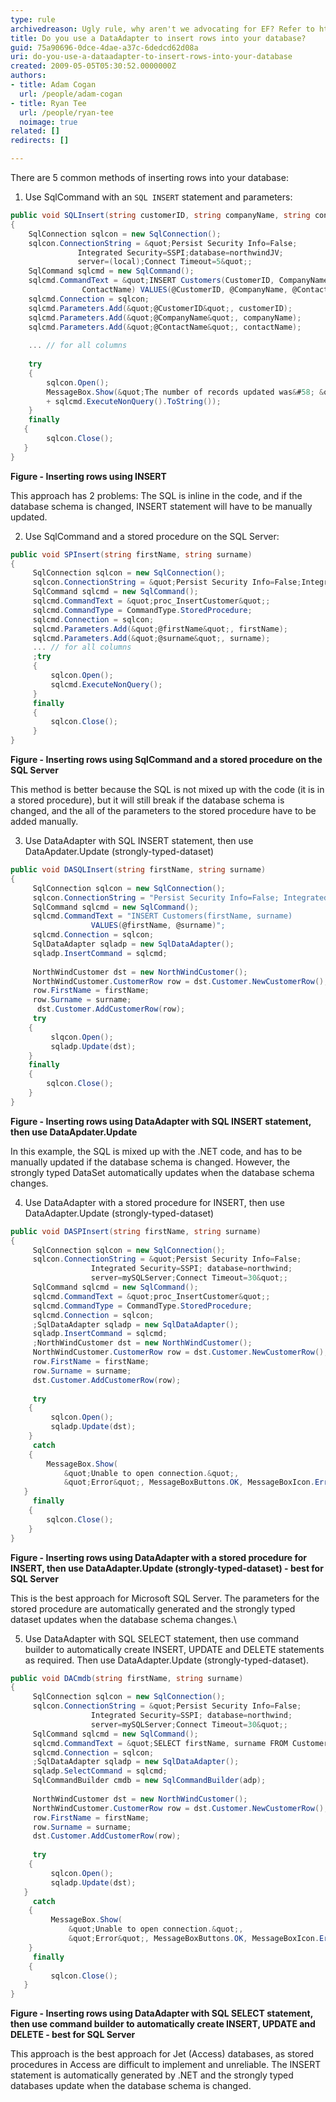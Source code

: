 ```yaml
---
type: rule
archivedreason: Ugly rule, why aren't we advocating for EF? Refer to https://www.ssw.com.au/rules/why-to-use-entity-framework
title: Do you use a DataAdapter to insert rows into your database?
guid: 75a90696-0dce-4dae-a37c-6dedcd62d08a
uri: do-you-use-a-dataadapter-to-insert-rows-into-your-database
created: 2009-05-05T05:30:52.0000000Z
authors:
- title: Adam Cogan
  url: /people/adam-cogan
- title: Ryan Tee
  url: /people/ryan-tee
  noimage: true
related: []
redirects: []

---
```


There are 5 common methods of inserting rows into your database:  
<!--endintro-->

1. Use SqlCommand with an `SQL INSERT` statement and parameters:
        
``` cs
public void SQLInsert(string customerID, string companyName, string contactName)
{
    SqlConnection sqlcon = new SqlConnection();
    sqlcon.ConnectionString = &quot;Persist Security Info=False; 
               Integrated Security=SSPI;database=northwindJV;
               server=(local);Connect Timeout=5&quot;;
    SqlCommand sqlcmd = new SqlCommand();
    sqlcmd.CommandText = &quot;INSERT Customers(CustomerID, CompanyName, 
                ContactName) VALUES(@CustomerID, @CompanyName, @ContactName)&quot;;
    sqlcmd.Connection = sqlcon;
    sqlcmd.Parameters.Add(&quot;@CustomerID&quot;, customerID);
    sqlcmd.Parameters.Add(&quot;@CompanyName&quot;, companyName);
    sqlcmd.Parameters.Add(&quot;@ContactName&quot;, contactName);
    
    ... // for all columns
    
    try
    {
        sqlcon.Open();
        MessageBox.Show(&quot;The number of records updated was&#58; &quot; 
        + sqlcmd.ExecuteNonQuery().ToString());
    }
    finally
   {
        sqlcon.Close();
   }
}
```
**Figure - Inserting rows using INSERT**

This approach has 2 problems: The SQL is inline in the code, and if the database schema is changed, INSERT statement will have to be manually updated.

2. Use SqlCommand and a stored procedure on the SQL Server:
        
```cs
public void SPInsert(string firstName, string surname)
{
     SqlConnection sqlcon = new SqlConnection();
     sqlcon.ConnectionString = &quot;Persist Security Info=False;Integrated Security=SSPI; database=northwind;server=mySQLServer;Connect Timeout=30&quot;;
     SqlCommand sqlcmd = new SqlCommand();
     sqlcmd.CommandText = &quot;proc_InsertCustomer&quot;;
     sqlcmd.CommandType = CommandType.StoredProcedure;
     sqlcmd.Connection = sqlcon;
     sqlcmd.Parameters.Add(&quot;@firstName&quot;, firstName);
     sqlcmd.Parameters.Add(&quot;@surname&quot;, surname);
     ... // for all columns
     ;try
     {
         sqlcon.Open();
         sqlcmd.ExecuteNonQuery();
     }
     finally
     {
         sqlcon.Close();
     }
}
```
**Figure - Inserting rows using SqlCommand and a stored procedure on the SQL Server**

This method is better because the SQL is not mixed up with the code (it is in a stored procedure), but it will still break if the database schema is changed, and the all of the parameters to the stored procedure have to be added manually.

3. Use DataAdapter with SQL INSERT statement, then use DataApdater.Update (strongly-typed-dataset)
        
```cs
public void DASQLInsert(string firstName, string surname)
{
     SqlConnection sqlcon = new SqlConnection();
     sqlcon.ConnectionString = "Persist Security Info=False; Integrated Security=SSPI; database=northwind; server=mySQLServer;Connect Timeout=30";
     SqlCommand sqlcmd = new SqlCommand();
     sqlcmd.CommandText = "INSERT Customers(firstName, surname) 
                  VALUES(@firstName, @surname)";
     sqlcmd.Connection = sqlcon;
     SqlDataAdapter sqladp = new SqlDataAdapter();
     sqladp.InsertCommand = sqlcmd;
    
     NorthWindCustomer dst = new NorthWindCustomer();
     NorthWindCustomer.CustomerRow row = dst.Customer.NewCustomerRow();
     row.FirstName = firstName;
     row.Surname = surname;
      dst.Customer.AddCustomerRow(row);
     try
    {
         slqcon.Open();
         sqladp.Update(dst);
    }
    finally
    {
        sqlcon.Close();
    }
}
```
        
**Figure - Inserting rows using DataAdapter with SQL INSERT statement, then use DataApdater.Update**

In this example, the SQL is mixed up with the .NET code, and has to be manually updated if the database schema is changed. However, the strongly typed DataSet automatically updates when the database schema changes.

4. Use DataAdapter with a stored procedure for INSERT, then use DataAdapter.Update (strongly-typed-dataset)
        
```cs
public void DASPInsert(string firstName, string surname)
{
     SqlConnection sqlcon = new SqlConnection();
     sqlcon.ConnectionString = &quot;Persist Security Info=False;
                  Integrated Security=SSPI; database=northwind;
                  server=mySQLServer;Connect Timeout=30&quot;;
     SqlCommand sqlcmd = new SqlCommand();
     sqlcmd.CommandText = &quot;proc_InsertCustomer&quot;;
     sqlcmd.CommandType = CommandType.StoredProcedure;
     sqlcmd.Connection = sqlcon;
     ;SqlDataAdapter sqladp = new SqlDataAdapter();
     sqladp.InsertCommand = sqlcmd;
     ;NorthWindCustomer dst = new NorthWindCustomer();
     NorthWindCustomer.CustomerRow row = dst.Customer.NewCustomerRow();
     row.FirstName = firstName;
     row.Surname = surname;
     dst.Customer.AddCustomerRow(row);
    
     try
    {
         sqlcon.Open();
         sqladp.Update(dst);
    }
     catch
    {
        MessageBox.Show(
            &quot;Unable to open connection.&quot;,
            &quot;Error&quot;, MessageBoxButtons.OK, MessageBoxIcon.Error);
   }
     finally
    {
        sqlcon.Close();
    }
}
```
**Figure - Inserting rows using DataAdapter with a stored procedure for INSERT, then use DataAdapter.Update (strongly-typed-dataset) - best for SQL Server**

This is the best approach for Microsoft SQL Server. The parameters for the stored procedure are automatically generated and the strongly typed dataset updates when the database schema changes.\

5. Use DataAdapter with SQL SELECT statement, then use command builder to automatically create INSERT, UPDATE and DELETE statements as required. Then use DataAdapter.Update (strongly-typed-dataset).
        
```cs
public void DACmdb(string firstName, string surname)
{
     SqlConnection sqlcon = new SqlConnection();
     sqlcon.ConnectionString = &quot;Persist Security Info=False;
                  Integrated Security=SSPI; database=northwind;
                  server=mySQLServer;Connect Timeout=30&quot;;
     SqlCommand sqlcmd = new SqlCommand();
     sqlcmd.CommandText = &quot;SELECT firstName, surname FROM Customers&quot;;
     sqlcmd.Connection = sqlcon;
     ;SqlDataAdapter sqladp = new SqlDataAdapter();
     sqladp.SelectCommand = sqlcmd;
     SqlCommandBuilder cmdb = new SqlCommandBuilder(adp);
    
     NorthWindCustomer dst = new NorthWindCustomer();
     NorthWindCustomer.CustomerRow row = dst.Customer.NewCustomerRow();
     row.FirstName = firstName;
     row.Surname = surname;
     dst.Customer.AddCustomerRow(row);
    
     try
    {
         sqlcon.Open();
         sqladp.Update(dst);
   }
     catch
    {
         MessageBox.Show(
             &quot;Unable to open connection.&quot;,
             &quot;Error&quot;, MessageBoxButtons.OK, MessageBoxIcon.Error);
    }
     finally
    {
         sqlcon.Close();
   }
}
```
**Figure - Inserting rows using DataAdapter with SQL SELECT statement, then use command builder to automatically create INSERT, UPDATE and DELETE - best for SQL Server**

This approach is the best approach for Jet (Access) databases, as stored procedures in Access are difficult to implement and unreliable. The INSERT statement is automatically generated by .NET and the strongly typed databases update when the database schema is changed.
